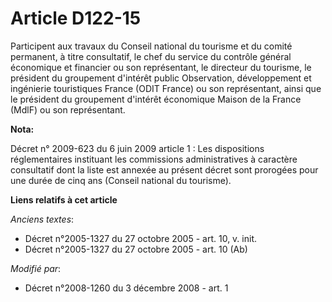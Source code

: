 # Article D122-15

Participent aux travaux du Conseil national du tourisme et du comité permanent, à titre consultatif, le chef du service du
contrôle général économique et financier ou son représentant, le directeur du tourisme, le président du groupement d'intérêt
public Observation, développement et ingénierie touristiques France (ODIT France) ou son représentant, ainsi que le président
du groupement d'intérêt économique Maison de la France (MdlF) ou son représentant.

**Nota:**

Décret n° 2009-623 du 6 juin 2009 article 1 : Les dispositions réglementaires instituant les commissions administratives à
caractère consultatif dont la liste est annexée au présent décret sont prorogées pour une durée de cinq ans (Conseil national
du tourisme).

**Liens relatifs à cet article**

_Anciens textes_:

  - Décret n°2005-1327 du 27 octobre 2005 - art. 10, v. init.
  - Décret n°2005-1327 du 27 octobre 2005 - art. 10 (Ab)

_Modifié par_:

  - Décret n°2008-1260 du 3 décembre 2008 - art. 1
